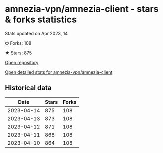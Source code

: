 # amnezia-vpn/amnezia-client - stars & forks statistics

Stats updated on Apr 2023, 14

☋ Forks: 108

★ Stars: 875

[Open repository](https://github.com/amnezia-vpn/amnezia-client)

[Open detailed stats for amnezia-vpn/amnezia-client](https://reviewgithub.com/rep/amnezia-vpn/amnezia-client)

## Historical data
| Date | Stars | Forks |
|------|-------|-------|
| 2023-04-14 | 875 | 108 | 
| 2023-04-13 | 873 | 108 | 
| 2023-04-12 | 871 | 108 | 
| 2023-04-11 | 868 | 108 | 
| 2023-04-10 | 864 | 108 | 

